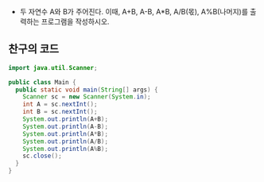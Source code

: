 - 두 자연수 A와 B가 주어진다. 이때, A+B, A-B, A*B, A/B(몫), A%B(나머지)를 출력하는 프로그램을 작성하시오. 

## 찬구의 코드

```java
import java.util.Scanner;

public class Main {
  public static void main(String[] args) {
    Scanner sc = new Scanner(System.in);
    int A = sc.nextInt();
    int B = sc.nextInt();
    System.out.println(A+B);
    System.out.println(A-B);
    System.out.println(A*B);
    System.out.println(A/B);
    System.out.println(A%B);
    sc.close();
  }
}
```
